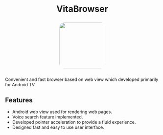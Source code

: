 <h1 align="center">
  <p>VitaBrowser</p>
  <img src="" width="150" height="150" style="border-radius:10%" alt=""> 
  </p>
</h1>

Convenient and fast browser based on web view which developed primarily for Android TV.

## Features
* Android web view used for rendering web pages.
* Voice search feature implemented.
* Developed pointer acceleration  to provide a fluid experience.
* Designed fast and easy to use user interface.

